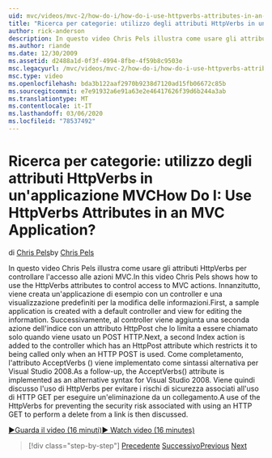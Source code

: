 ```yaml
---
uid: mvc/videos/mvc-2/how-do-i/how-do-i-use-httpverbs-attributes-in-an-mvc-application
title: "Ricerca per categorie: utilizzo degli attributi HttpVerbs in un'applicazione MVC | Microsoft Docs"
author: rick-anderson
description: In questo video Chris Pels illustra come usare gli attributi HttpVerbs per controllare l'accesso alle azioni MVC. Prima di tutto, viene creata un'applicazione di esempio con una co...
ms.author: riande
ms.date: 12/30/2009
ms.assetid: d2488a1d-0f3f-4994-8fbe-4f59b8c9503e
msc.legacyurl: /mvc/videos/mvc-2/how-do-i/how-do-i-use-httpverbs-attributes-in-an-mvc-application
msc.type: video
ms.openlocfilehash: bda3b122aaf2970b9238d7120ad15fb06672c85b
ms.sourcegitcommit: e7e91932a6e91a63e2e46417626f39d6b244a3ab
ms.translationtype: MT
ms.contentlocale: it-IT
ms.lasthandoff: 03/06/2020
ms.locfileid: "78537492"
---
```

# <a name="how-do-i-use-httpverbs-attributes-in-an-mvc-application"></a><span data-ttu-id="c5c06-105">Ricerca per categorie: utilizzo degli attributi HttpVerbs in un'applicazione MVC</span><span class="sxs-lookup"><span data-stu-id="c5c06-105">How Do I: Use HttpVerbs Attributes in an MVC Application?</span></span>

<span data-ttu-id="c5c06-106">di [Chris Pels](https://twitter.com/chrispels)</span><span class="sxs-lookup"><span data-stu-id="c5c06-106">by [Chris Pels](https://twitter.com/chrispels)</span></span>

<span data-ttu-id="c5c06-107">In questo video Chris Pels illustra come usare gli attributi HttpVerbs per controllare l'accesso alle azioni MVC.</span><span class="sxs-lookup"><span data-stu-id="c5c06-107">In this video Chris Pels shows how to use the HttpVerbs attributes to control access to MVC actions.</span></span> <span data-ttu-id="c5c06-108">Innanzitutto, viene creata un'applicazione di esempio con un controller e una visualizzazione predefiniti per la modifica delle informazioni.</span><span class="sxs-lookup"><span data-stu-id="c5c06-108">First, a sample application is created with a default controller and view for editing the information.</span></span> <span data-ttu-id="c5c06-109">Successivamente, al controller viene aggiunta una seconda azione dell'indice con un attributo HttpPost che lo limita a essere chiamato solo quando viene usato un POST HTTP.</span><span class="sxs-lookup"><span data-stu-id="c5c06-109">Next, a second Index action is added to the controller which has an HttpPost attribute which restricts it to being called only when an HTTP POST is used.</span></span> <span data-ttu-id="c5c06-110">Come completamento, l'attributo AcceptVerbs () viene implementato come sintassi alternativa per Visual Studio 2008.</span><span class="sxs-lookup"><span data-stu-id="c5c06-110">As a follow-up, the AcceptVerbs() attribute is implemented as an alternative syntax for Visual Studio 2008.</span></span> <span data-ttu-id="c5c06-111">Viene quindi discusso l'uso di HttpVerbs per evitare i rischi di sicurezza associati all'uso di HTTP GET per eseguire un'eliminazione da un collegamento.</span><span class="sxs-lookup"><span data-stu-id="c5c06-111">A use of the HttpVerbs for preventing the security risk associated with using an HTTP GET to perform a delete from a link is then discussed.</span></span>

[<span data-ttu-id="c5c06-112">&#9654;Guarda il video (16 minuti)</span><span class="sxs-lookup"><span data-stu-id="c5c06-112">&#9654; Watch video (16 minutes)</span></span>](https://channel9.msdn.com/Blogs/ASP-NET-Site-Videos/how-do-i-use-httpverbs-attributes-in-an-mvc-application)

> [!div class="step-by-step"]
> <span data-ttu-id="c5c06-113">[Precedente](how-do-i-work-with-model-binders-in-an-mvc-application.md)
> [Successivo](mvc2-html-encoding.md)</span><span class="sxs-lookup"><span data-stu-id="c5c06-113">[Previous](how-do-i-work-with-model-binders-in-an-mvc-application.md)
[Next](mvc2-html-encoding.md)</span></span>
